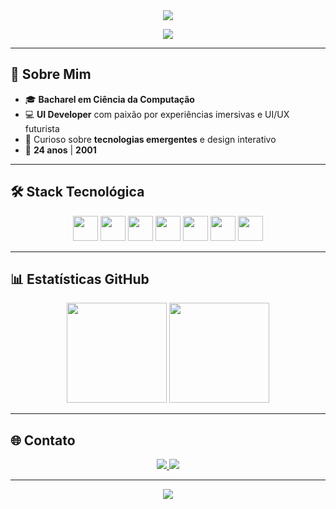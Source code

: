 <div align="center">
  <img src="https://capsule-render.vercel.app/api?type=waving&color=FF1C1C&height=200&section=header&text=Gustavo+Goes&fontSize=50&fontColor=ffffff" />
</div>

<p align="center">
  <img src="https://readme-typing-svg.herokuapp.com?font=Orbitron&size=25&color=FF1C1C&center=true&vCenter=true&width=600&height=50&lines=Frontend+Engineer;+UI+Developer;+Creating+The+Future" />
</p>

---

## 👤 Sobre Mim

- 🎓 **Bacharel em Ciência da Computação**
- 💻 **UI Developer** com paixão por experiências imersivas e UI/UX futurista
- 🌱 Curioso sobre **tecnologias emergentes** e design interativo
- 🎂 **24 anos** | **2001**

---

## 🛠️ Stack Tecnológica

<div align="center">
  <img src="https://cdn.jsdelivr.net/gh/devicons/devicon/icons/javascript/javascript-original.svg" height="40" />
  <img src="https://cdn.jsdelivr.net/gh/devicons/devicon/icons/typescript/typescript-original.svg" height="40" />
  <img src="https://cdn.jsdelivr.net/gh/devicons/devicon/icons/react/react-original.svg" height="40" />
  <img src="https://cdn.jsdelivr.net/gh/devicons/devicon/icons/html5/html5-original.svg" height="40" />
  <img src="https://cdn.jsdelivr.net/gh/devicons/devicon/icons/css3/css3-original.svg" height="40" />
  <img src="https://cdn.jsdelivr.net/gh/devicons/devicon/icons/python/python-original.svg" height="40" />
  <img src="https://cdn.jsdelivr.net/gh/devicons/devicon/icons/csharp/csharp-original.svg" height="40" />
</div>

---

## 📊 Estatísticas GitHub

<div align="center">
  <img src="https://github-readme-stats.vercel.app/api?username=Gus-goes&show_icons=true&theme=radical&title_color=FF1C1C&icon_color=FF1C1C&text_color=ffffff&bg_color=0d1117&hide_border=false" height="160"/>
  <img src="https://github-readme-stats.vercel.app/api/top-langs/?username=Gus-goes&layout=compact&theme=radical&title_color=FF1C1C&text_color=ffffff&bg_color=0d1117&hide_border=false" height="160"/>
</div>

---

## 🌐 Contato

<div align="center">
  <a href="mailto:gustavorafael2001@gmail.com">
    <img src="https://img.shields.io/badge/Gmail-FF1C1C?style=for-the-badge&logo=gmail&logoColor=white" />
  </a>
  <a href="https://www.linkedin.com/in/gus-goes/" target="_blank">
    <img src="https://img.shields.io/badge/LinkedIn-FF1C1C?style=for-the-badge&logo=linkedin&logoColor=white" />
  </a>
</div>

---

<div align="center">
  <img src="https://profile-counter.glitch.me/Gus-goes/count.svg?" />
</div>

